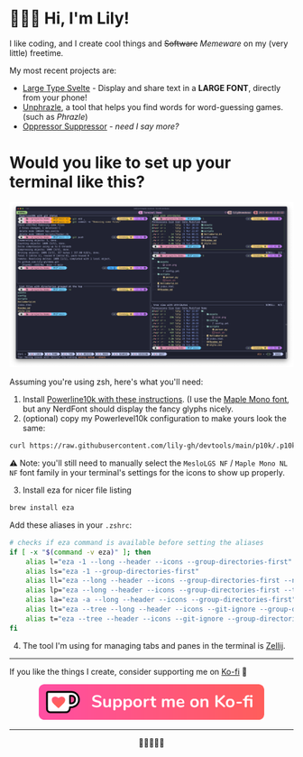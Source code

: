 # 👩🏻‍💻 Hi, I'm Lily!
I like coding, and I create cool things and ~~Software~~ _Memeware_ on my (very little) freetime.

My most recent projects are:
  - [Large Type Svelte](https://github.com/lily-gh/large-type-svelte) - Display and share text in a **LARGE FONT**, directly from your phone!
  - [Unphrazle](https://unphrazle.vercel.app/), a tool that helps you find words for word-guessing games. (such as _Phrazle_)
  - [Oppressor Suppressor](https://github.com/lily-gh/oppressor-suppressor) - _need I say more?_


# Would you like to set up your terminal like this?

![Terminal demo](terminal_demo.png)

Assuming you're using zsh, here's what you'll need:

1. Install [Powerline10k with these instructions](https://github.com/romkatv/powerlevel10k#getting-started). (I use the [Maple Mono font](https://github.com/subframe7536/Maple-font), but any NerdFont should display the fancy glyphs nicely.
2. (optional) copy my Powerlevel10k configuration to make yours look the same:
```bash
curl https://raw.githubusercontent.com/lily-gh/devtools/main/p10k/.p10k.zsh >| ~/.p10k.zsh
```
⚠️ Note: you'll still need to manually select the `MesloLGS NF` / `Maple Mono NL NF` font family in your terminal's settings for the icons to show up properly.

3. Install eza for nicer file listing
```bash
brew install eza
```

Add these aliases in your `.zshrc`:
```bash
# checks if eza command is available before setting the aliases
if [ -x "$(command -v eza)" ]; then
    alias l="eza -1 --long --header --icons --group-directories-first"
    alias ls="eza -1 --group-directories-first"
    alias ll="eza --long --header --icons --group-directories-first --no-permissions --total-size"
    alias lp="eza --long --header --icons --group-directories-first --total-size"
    alias la="eza -a --long --header --icons --group-directories-first"
    alias lt="eza --tree --long --header --icons --git-ignore --group-directories-first"
    alias t="eza --tree --header --icons --git-ignore --group-directories-first"
fi
```

4. The tool I'm using for managing tabs and panes in the terminal is [Zellij](https://github.com/zellij-org/zellij).

---

If you like the things I create, consider supporting me on [Ko-fi](https://ko-fi.com/lily_neinhorn) 💖

<div align="center">
    <a href="https://ko-fi.com/lily_neinhorn" target="_blank">
        <img src="img/kofi_button_red_nobg.png" alt="Support me on Ko-fi" width="400">
    </a>
</div>

---

<p align="center">🩷🩷🩷🩷🩷</p>